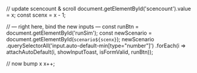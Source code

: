 // update scencount & scroll
  document.getElementById('scencount').value = x;
  const scenx = x - 1;

  // — right here, bind the new inputs —
  const runBtn      = document.getElementById('runSim');
  const newScenario = document.getElementById(`scenario${scenx}`);
  newScenario
    .querySelectorAll('input.auto-default-min[type="number"]')
    .forEach(i => attachAutoDefault(i, showInputToast, isFormValid, runBtn));

  // now bump x
  x++;
